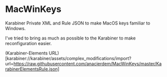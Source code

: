 # MacWinKeys

Karabiner Private XML and Rule JSON to make MacOS keys familiar to Windows.

I've tried to bring as much as possible to the Karabiner to make reconfiguration easier.

(Karabiner-Elements URL)[karabiner://karabiner/assets/complex_modifications/import?url=https://raw.githubusercontent.com/anacierdem/MacWinKeys/master/KarabinerElementsRule.json]
